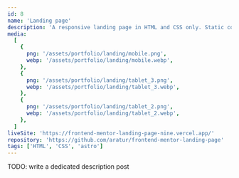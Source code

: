 ```yaml
---
id: 8
name: 'Landing page'
description: 'A responsive landing page in HTML and CSS only. Static code generation done using astro.build, at the same time providing convenient way of splitting reusable code components without a need for heavier frameworks.'
media:
  [
    {
      png: '/assets/portfolio/landing/mobile.png',
      webp: '/assets/portfolio/landing/mobile.webp',
    },
    {
      png: '/assets/portfolio/landing/tablet_3.png',
      webp: '/assets/portfolio/landing/tablet_3.webp',
    },
    {
      png: '/assets/portfolio/landing/tablet_2.png',
      webp: '/assets/portfolio/landing/tablet_2.webp',
    },
  ]
liveSite: 'https://frontend-mentor-landing-page-nine.vercel.app/'
repository: 'https://github.com/aratur/frontend-mentor-landing-page'
tags: ['HTML', 'CSS', 'astro']
---
```


TODO: write a dedicated description post
